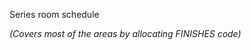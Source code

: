 <span class="transform-to-uppercase">Series room schedule</span>

_(Covers most of the areas by allocating FINISHES code)_